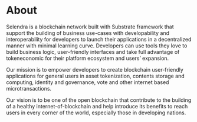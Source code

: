 # About
Selendra is a blockchain network built with Substrate framework that support the building of business use-cases with developability and interoperability for developers to launch their applications in a decentralized manner with minimal learning curve. Developers can use tools they love to build business logic, user-friendly interfaces and take full advantage of tokeneconomic for their platform ecosystem and users’ expansion.

Our mission is to empower developers to create blockchain user-friendly applications for general users in asset tokenization, contents storage and computing, identity and governance, vote and other internet based microtransactions.

Our vision is to be one of the open blockchain that contribute to the building of a healthy internet-of-blockchain and help introduce its benefits to reach users in every corner of the world, especially those in developing nations.